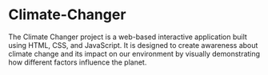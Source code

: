 # Climate-Changer
The Climate Changer project is a web-based interactive application built using HTML, CSS, and JavaScript. It is designed to create awareness about climate change and its impact on our environment by visually demonstrating how different factors influence the planet.
